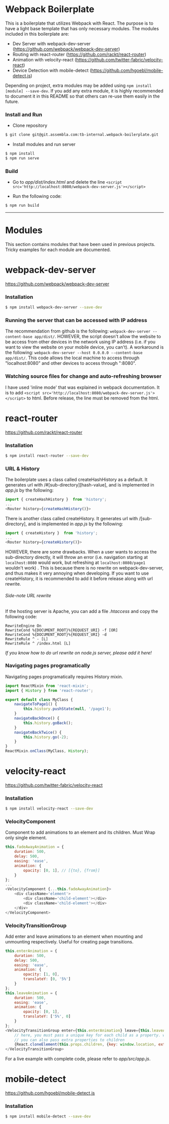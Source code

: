 # Webpack Boilerplate

This is a boilerplate that utilizes Webpack with React. The purpose is to have a light base template that has only necessary modules. The modules included in this boilerplate are:

* Dev Server with webpack-dev-server (https://github.com/webpack/webpack-dev-server)
* Routing with react-router (https://github.com/rackt/react-router)
* Animation with velocity-react (https://github.com/twitter-fabric/velocity-react)
* Device Detection with mobile-detect (https://github.com/hgoebl/mobile-detect.js)

Depending on project, extra modules may be added using `npm install [module] --save-dev`. If you add any extra module, it is highly recommended to document it in this README so that others can re-use them easily in the future.

### Install and Run

* Clone repository

```sh
$ git clone git@git.assembla.com:tb-internal.webpack-boilerplate.git
```

* Install modules and run server

```sh
$ npm install
$ npm run serve
```

### Build

* Go to *app/dist/index.html* and delete the line `<script src='http://localhost:8080/webpack-dev-server.js'></script>`

* Run the following code:

```sh
$ npm run build
```

___

# Modules

This section contains modules that have been used in previous projects. Tricky examples for each module are documented.


# webpack-dev-server

https://github.com/webpack/webpack-dev-server

### Installation

```sh
$ npm install webpack-dev-server --save-dev
```

### Running the server that can be accessed with IP address

The recommendation from github is the following: `webpack-dev-server --content-base app/dist/`. HOWEVER, the script doesn't allow the website to be access from other devices in the network using IP address (i.e. if you want to view the website on your mobile device, you can't). A workaround is the following: `webpack-dev-server --host 0.0.0.0 --content-base app/dist/`. This code allows the local machine to access through "localhost:8080" and other devices to access through "<IPaddress>:8080".

### Watching source files for change and auto-refreshing browser

I have used 'inline mode' that was explained in webpack documentation. It is to add `<script src='http://localhost:8080/webpack-dev-server.js'></script>` to html. Before release, the line must be removed from the html.


# react-router

https://github.com/rackt/react-router

### Installation

```sh
$ npm install react-router --save-dev
```

### URL & History

The boilerplate uses a class called createHashHistory as a default. It generates url with /#[sub-directory][hash-value], and is implemented in *app.js* by the following:

```javascript
import { createHashHistory }  from 'history';
...
<Router history={createHashHistory()}>
```

There is another class called createHistory. It generates url with /[sub-directory], and is implemented in *app.js* by the following:

```javascript
import { createHistory }  from 'history';
...
<Router history={createHistory()}>
```

HOWEVER, there are some drawbacks. When a user wants to access the sub-directory directly, it will throw an error (i.e. navigation starting at `localhost:8080` would work, but refreshing at `localhost:8080/page1` wouldn't work) . This is because there is no rewrite on webpack-dev-server, and thus makes it very annoying when developing. If you want to use createHistory, it is recommended to add it before release along with url rewrite.

###### *Side-note URL rewrite*

If the hosting server is Apache, you can add a file *.htaccess* and copy the following code:

```
RewriteEngine On  
RewriteCond %{DOCUMENT_ROOT}%{REQUEST_URI} -f [OR]
RewriteCond %{DOCUMENT_ROOT}%{REQUEST_URI} -d
RewriteRule ^ - [L]
RewriteRule ^ /index.html [L]
```

*If you know how to do url rewrite on node.js server, please add it here!*

### Navigating pages programatically

Navigating pages programatically requires History mixin.

```javascript
import ReactMixin from 'react-mixin';
import { History } from 'react-router';

export default class MyClass {
    navigateToPage1() {
        this.history.pushState(null, '/page1');
    }
    navigateBackOnce() {
        this.history.goBack();
    }
    navigateBackTwice() {
        this.history.go(-2);
    }
}
ReactMixin.onClass(MyClass, History);
```


# velocity-react

https://github.com/twitter-fabric/velocity-react

### Installation

```sh
$ npm install velocity-react --save-dev
```

### VelocityComponent

Component to add animations to an element and its children. Must Wrap only single element.

```javascript
this.fadeAwayAnimation = {
    duration: 500,
    delay: 500,
    easing: 'ease',
    animation: {
        opacity: [0, 1], // [{to}, {from}]
    }
};
...
<VelocityComponent {...this.fadeAwayAnimation}>
    <div className='element'>
        <div className='child-element'></div>
        <div className='child-element'></div>
    </div>
</VelocityComponent>
```

### VelocityTransitionGroup

Add enter and leave animations to an element when mounting and unmounting respectively. Useful for creating page transitions.

```javascript
this.enterAnimation = {
    duration: 500,
    delay: 500,
    easing: 'ease',
    animation: {
        opacity: [1, 0],
        translateY: [0, '5%']
    }
};
this.leaveAnimation = {
    duration: 500,
    easing: 'ease',
    animation: {
        opacity: [0, 1],
        translateY: ['5%', 0]
    }
};
<VelocityTransitionGroup enter={this.enterAnimation} leave={this.leaveAnimation}>
    // here, you must pass a unique key for each child as a property. window.location is a good example of a unique key
    // you can also pass extra properties to children
    {React.cloneElement(this.props.children, {key: window.location, extraProp: 'extraProp'})}
</VelocityTransitionGroup>
```

For a live example with complete code, please refer to *app/src/app.js*.


# mobile-detect

https://github.com/hgoebl/mobile-detect.js

### Installation

```sh
$ npm install mobile-detect --save-dev
```